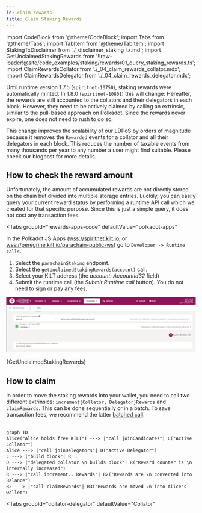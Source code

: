 ```yaml
---
id: claim-rewards
title: Claim Staking Rewards
---
```


import CodeBlock from '@theme/CodeBlock';
import Tabs from '@theme/Tabs';
import TabItem from '@theme/TabItem';
import StakingTxDisclaimer from './_disclaimer_staking_tx.md';
import GetUnclaimedStakingRewards from '!!raw-loader!@site/code_examples/staking/rewards/01_query_staking_rewards.ts';
import ClaimRewardsCollator from './_04_claim_rewards_collator.mdx';
import ClaimRewardsDelegator from './_04_claim_rewards_delegator.mdx';

Until runtime version 1.7.5 (`spiritnet-10750`), staking rewards were automatically minted.
In 1.8.0 (`spiritnet-10801`) this will change:
Hereafter, the rewards are still accounted to the collators and their delegators in each block.
However, they need to be actively claimed by calling an extrinsic, similar to the pull-based approach on Polkadot.
Since the rewards never expire, one does not need to rush to do so.

This change improves the scalability of our LDPoS by orders of magnitude because it removes the `Rewarded` events for a collator and all their delegators in each block.
This reduces the number of taxable events from many thousands per year to any number a user might find suitable.
Please check our blogpost for more details.

## How to check the reward amount

Unfortunately, the amount of accumulated rewards are not directly stored on the chain but divided into multiple storage entries.
Luckily, you can easily query your current reward status by performing a runtime API call which we created for that specific purpose.
Since this is just a simple query, it does not cost any transaction fees.

<Tabs
  groupId="rewards-apps-code"
  defaultValue="polkadot-apps"
>
<TabItem value="polkadot-apps" label="Polkadot Apps">

In the Polkadot JS Apps ([wss://spiritnet.kilt.io](https://polkadot.js.org/apps/?rpc=wss%3A%2F%2Fkilt-rpc.dwellir.com#/explorer), or [wss://peregrine.kilt.io/parachain-public-ws](https://polkadot.js.org/apps/?rpc=wss%3A%2F%2Fperegrine-stg.kilt.io%2Fpara-public-ws#/explorer)) go to `Developer -> Runtime calls`. 

1. Select the `parachainStaking` endpoint.
2. Select the `getUnclaimedStakingRewards(account)` call.
3. Select your KILT address (the *account: AccountId32* field)
4. Submit the runtime call (the *Submit Runtime call* button). You do not need to sign or pay any fees.

![](/img/chain/parachainStaking-getUnclaimedStakingRewards.png)

</TabItem>

<TabItem value="polkadot-js" label="Polkadot JS">
    <CodeBlock className="language-ts">
        {GetUnclaimedStakingRewards}
    </CodeBlock>
</TabItem>
</Tabs>

## How to claim

In order to move the staking rewards into your wallet, you need to call two different extrinsics: `increment{Collator, Delegator}Rewards` and `claimRewards`.
This can be done sequentially or in a batch.
To save transaction fees, we recommend the latter [batched call](#recommendation-batched-call).

<div className="kilt-mermaid">

```mermaid

graph TD
Alice("Alice holds free KILT") ---> |"call joinCandidates"| C("Active Collator")
Alice ---> |"call joinDelegators"| D("Active Delegator")
C ---> |"build block"| R
D ---> |"delegated collator \n builds block"| R("Reward counter is \n internally increased")
R ---> |"call increment...Rewards"| R2("Rewards are \n converted into Balance")
R2 ---> |"call claimRewards"| R3("Rewards are moved \n into Alice's wallet")

```

</div>

<StakingTxDisclaimer />

<Tabs
  groupId="collator-delegator"
  defaultValue="Collator"
>
<TabItem value="Collator" label="Collator">

<ClaimRewardsCollator />

</TabItem>

<TabItem value="Delegator" label="Delegator">

<ClaimRewardsDelegator />

</TabItem>
</Tabs>
